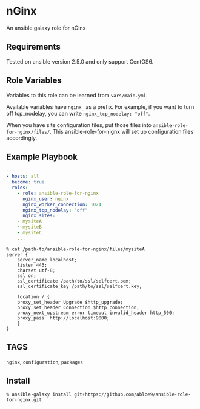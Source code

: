 nGinx
=========

An ansible galaxy role for nGinx

Requirements
------------

Tested on ansible version 2.5.0 and only support CentOS6.

Role Variables
--------------

Variables to this role can be learned from `vars/main.yml`.

Available variables have `nginx_` as a prefix. For example, if you want to turn off tcp_nodelay, you can write `nginx_tcp_nodelay: "off"`.

When you have site configuration files, put those files into `ansible-role-for-nginx/files/`. This ansible-role-for-nignx will set up configuration files accordingly.

Example Playbook
----------------
```yaml
---
- hosts: all
  become: true
  roles:
    - role: ansible-role-for-nginx
      nginx_user: nginx
      nginx_worker_connection: 1024
      nginx_tcp_nodelay: "off"
      nginx_sites:
	- mysiteA
	- mysiteB
	- mysiteC
	...

```
```console
% cat /path-to/ansible-role-for-nginx/files/mysiteA
server {
    server_name localhost;
    listen 443;
    charset utf-8;
    ssl on;
    ssl_certificate /path/to/ssl/selfcert.pem;
    ssl_certificate_key /path/to/ssl/selfcert.key;

    location / {
	proxy_set_header Upgrade $http_upgrade;
	proxy_set_header Connection $http_connection;
	proxy_next_upstream error timeout invalid_header http_500;
	proxy_pass  http://localhost:9000;
    }
}
```

TAGS
---------------
`nginx`, `configuration`, `packages`

Install
----------------
```console
% ansible-galaxy install git+https://github.com/ablce9/ansible-role-for-nginx.git
```

